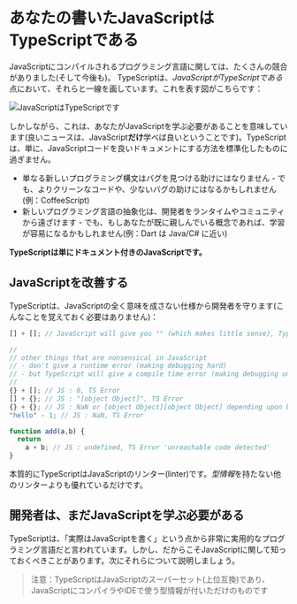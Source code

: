 # あなたの書いたJavaScriptはTypeScriptである

JavaScriptにコンパイルされるプログラミング言語に関しては、たくさんの競合がありました(そして今後も)。 TypeScriptは、*JavaScriptがTypeScriptである*点において、それらと一線を画しています。これを表す図がこちらです：

![JavaScriptはTypeScriptです](https://raw.githubusercontent.com/basarat/typescript-book/master/images/venn.png)

しかしながら、これは、あなたがJavaScriptを学ぶ必要があることを意味しています(良いニュースは、JavaScript**だけ**学べば良いということです)。TypeScriptは、単に、JavaScriptコードを良いドキュメントにする方法を標準化したものに過ぎません。

* 単なる新しいプログラミング構文はバグを見つける助けにはなりません - でも、よりクリーンなコードや、少ないバグの助けにはなるかもしれません(例：CoffeeScript)
* 新しいプログラミング言語の抽象化は、開発者をランタイムやコミュニティから遠ざけます - でも、もしあなたが既に親しんでいる概念であれば、学習が容易になるかもしれません(例：Dart は Java/C# に近い)

**TypeScriptは単にドキュメント付きのJavaScriptです。**

## JavaScriptを改善する

TypeScriptは、JavaScriptの全く意味を成さない仕様から開発者を守ります(こんなことを覚えておく必要はありません)：

```ts
[] + []; // JavaScript will give you "" (which makes little sense), TypeScript will error

//
// other things that are nonsensical in JavaScript
// - don't give a runtime error (making debugging hard)
// - but TypeScript will give a compile time error (making debugging unnecessary)
//
{} + []; // JS : 0, TS Error
[] + {}; // JS : "[object Object]", TS Error
{} + {}; // JS : NaN or [object Object][object Object] depending upon browser, TS Error
"hello" - 1; // JS : NaN, TS Error

function add(a,b) {
  return
    a + b; // JS : undefined, TS Error 'unreachable code detected'
}
```

本質的にTypeScriptはJavaScriptのリンター(linter)です。*型情報*を持たない他のリンターよりも優れているだけです。

## 開発者は、まだJavaScriptを学ぶ必要がある

TypeScriptは、「実際はJavaScriptを書く」という点から非常に実用的なプログラミング言語だと言われています。しかし、だからこそJavaScriptに関して知っておくべきことがあります。次にそれらについて説明しましょう。

> 注意：TypeScriptはJavaScriptのスーパーセット(上位互換)であり、JavaScriptにコンパイラやIDEで使う型情報が付いただけのものです
